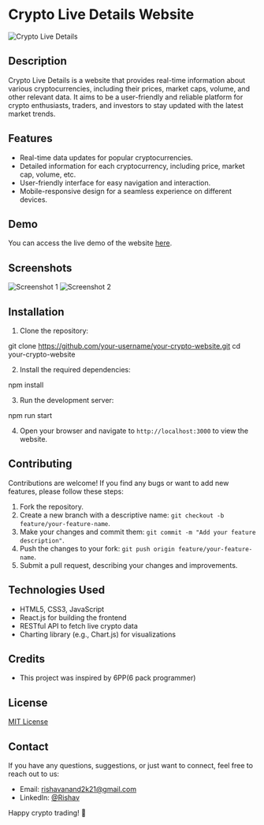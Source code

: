 
# Crypto Live Details Website

![Crypto Live Details](your_project_image.png)

## Description

Crypto Live Details is a website that provides real-time information about various cryptocurrencies, including their prices, market caps, volume, and other relevant data. It aims to be a user-friendly and reliable platform for crypto enthusiasts, traders, and investors to stay updated with the latest market trends.

## Features

- Real-time data updates for popular cryptocurrencies.
- Detailed information for each cryptocurrency, including price, market cap, volume, etc.
- User-friendly interface for easy navigation and interaction.
- Mobile-responsive design for a seamless experience on different devices.

## Demo

You can access the live demo of the website [here](https://r-cryptoo.vercel.app/).

## Screenshots

![Screenshot 1](screenshot1.png)
![Screenshot 2](screenshot2.png)

## Installation

1. Clone the repository:

git clone https://github.com/your-username/your-crypto-website.git
cd your-crypto-website



2. Install the required dependencies:

npm install



3. Run the development server:

npm run start



4. Open your browser and navigate to `http://localhost:3000` to view the website.

## Contributing

Contributions are welcome! If you find any bugs or want to add new features, please follow these steps:

1. Fork the repository.
2. Create a new branch with a descriptive name: `git checkout -b feature/your-feature-name`.
3. Make your changes and commit them: `git commit -m "Add your feature description"`.
4. Push the changes to your fork: `git push origin feature/your-feature-name`.
5. Submit a pull request, describing your changes and improvements.

## Technologies Used

- HTML5, CSS3, JavaScript
- React.js for building the frontend
- RESTful API to fetch live crypto data
- Charting library (e.g., Chart.js) for visualizations

## Credits

- This project was inspired by 6PP(6 pack programmer)

## License

[MIT License](LICENSE)

## Contact

If you have any questions, suggestions, or just want to connect, feel free to reach out to us:

- Email: rishavanand2k21@gmail.com
- LinkedIn: [@Rishav](https://www.linkedin.com/in/rishav-anand-20479b244/)

Happy crypto trading! 🚀

